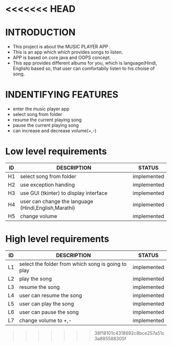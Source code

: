 <<<<<<< HEAD
=======
# INTRODUCTION
* This project is about the MUSIC PLAYER APP . 
* This is an app which which provides songs to listen.
* APP is based on core java and  OOPS concept.
* This app provides different albums for you,  which is language(Hindi, English) based so,
  that user can comfortabily listen to his choise of song.

# INDENTIFYING FEATURES
* enter the music player app 
* select song from folder
* resume the current playing song
* pause the current playing song
* can increase and decrease volume(+,-)

# Low level requirements
| ID | DESCRIPTION | STATUS |
| -- |------------ | -------|
|H1| select song from folder     | implemented  |
|H2| use exception handing     | implemented  |
|H3| use GUI (tkinter) to display interface| implemented  |
|H4| user can change the language (Hindi,English,Marathi) | implemented   |
|H5| change volume| implemented|



# High level requirements
|ID|DESCRIPTION|STATUS|
|--|-----------|------|
|L1|select the folder from which song is going to play| implemented    |
|L2| play the song|implemented     |
|L3| resume the song| implemented   |
|L4|user can resume the song|implemented|
|L5|user can play the song|implemented|
|L6|user can pause the song|implemented|
|L7|change volume to +,-|implemented|
>>>>>>> 38f18101c4318692c8bce257a51c3a885588305f
